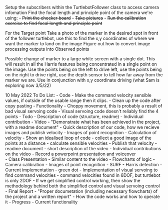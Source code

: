 Setup the subscribers within the TurtlebotFollower class to access camera infomation
Find the focal length and principle point of the camera we're using:
	- ~~Print the checker board~~
	- ~~Take pictures~~
	- ~~Run the calibration exercise to find focal length and principle point~~
	
For the Target point
	Take a photo of the marker in the desired spot in front of the follower turtlebot, use this to find the x,y coordinates of where we want the marker to land on the image
Figure out how to convert image processing outputs into Observed points


Possible change of marker to a large white screen with a single dot. This will result in all the Harris features being concentrated in a single point on the image. Use the points being on the left to drive left, use the points being on the right to drive right, use the depth sensor to tell how far away from the marker we are.
	Use in conjunction with x,y coordinate driving (what Sam is exploring now 3/5/22)
	
10 May 2022
To Do List:
	- Code
		- Make the command velocity sensible values, if outside of the usable range then it clips.
		- Clean up the code after copy pasting
		- Functionality
			- Choppy movement, this is probably a result of bad visual servoing code
			- Visual servoing code doesn't reliably find the 4 points
		- Todo
			- Description of code (structure, readme)
			- Individual contribution
	- Video
		- "Demonstrate what has been achieved in the project, with a readme document"
			- Quick description of our code, how we recieve images and publish velocity
			- Images of point recognition
			- Calculation of velocity
			- Show an idealised loop of code
				- collect a good image of the points at a distance
				- calculate sensible velocities
				- Publish that velocity
		- readme document
			- short description of the video
			- Individual contributions on the video
		- Record a powerpoint presentation and voiceover				
	- Class Presentation
		- Similar content to the video
		- Flowcharts of logic
		- Camera calibration
		- Images of point recognition
			- SURF
			- Harris detection
			- Current implementation - green dot
		- Implementation of visual servoing to find command velocities
			- command velocities found in 6DOF, but turtlebot is only 2DOF
		- If we get simplified control working, then show the methodology behind both the simplified control and visual servoing control
	- Final Report
		- "Proper documetation (including necessary flowcharts) of the project and a written report"
		- How the code works and how to operate it
		- Progress
		- Current functionality
		
		
